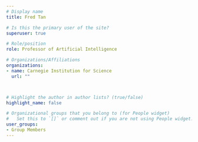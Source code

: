 ```yaml
---
# Display name
title: Fred Tan

# Is this the primary user of the site?
superuser: true

# Role/position
role: Professor of Artificial Intelligence

# Organizations/Affiliations
organizations:
- name: Carnegie Institution for Science
  url: ""



# Highlight the author in author lists? (true/false)
highlight_name: false

# Organizational groups that you belong to (for People widget)
#   Set this to `[]` or comment out if you are not using People widget.
user_groups:
- Group Members
---
```

